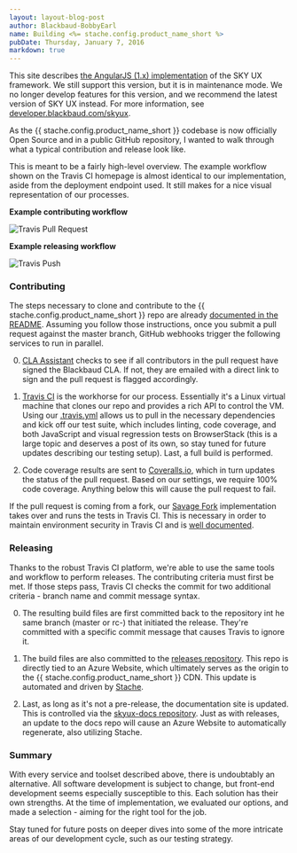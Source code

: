 ```yaml
---
layout: layout-blog-post
author: Blackbaud-BobbyEarl
name: Building <%= stache.config.product_name_short %>
pubDate: Thursday, January 7, 2016
markdown: true
---
```


<bb-alert bb-alert-type="warning">This site describes <a href="https://angularjs.org/">the AngularJS (1.x) implementation</a> of the SKY UX framework. We still support this version, but it is in maintenance mode. We no longer develop features for this version, and we recommend the latest version of SKY UX instead. For more information, see <a href="https://developer.blackbaud.com/skyux">developer.blackbaud.com/skyux</a>.</bb-alert>


As the {{ stache.config.product_name_short }} codebase is now officially Open Source and in a public GitHub repository, I wanted to walk through what a typical contribution and release look like.  

This is meant to be a fairly high-level overview.  The example workflow shown on the Travis CI homepage is almost identical to our implementation, aside from the deployment endpoint used.  It still makes for a nice visual representation of our processes.

<!-- more -->

**Example contributing workflow**

![Travis Pull Request](/assets/img/blog/travis-pull-request.png)

**Example releasing workflow**

![Travis Push](/assets/img/blog/travis-push.png)

### Contributing

The steps necessary to clone and contribute to the {{ stache.config.product_name_short }} repo are already [documented in the README](https://github.com/blackbaud/skyux#contributing).  Assuming you follow those instructions, once you submit a pull request against the master branch, GitHub webhooks trigger the following services to run in parallel.

0. [CLA Assistant](https://cla-assistant.io) checks to see if all contributors in the pull request have signed the Blackbaud CLA.  If not, they are emailed with a direct link to sign and the pull request is flagged accordingly.

0. [Travis CI](https://travis-ci.org/blackbaud/skyux) is the workhorse for our process.  Essentially it's a Linux virtual machine that clones our repo and provides a rich API to control the VM.  Using our [.travis.yml](https://github.com/blackbaud/skyux/blob/master/.travis.yml) allows us to pull in the necessary dependencies and kick off our test suite, which includes linting, code coverage, and both JavaScript and visual regression tests on BrowserStack  (this is a large topic and deserves a post of its own, so stay tuned for future updates describing our testing setup).  Last, a full build is performed.

0. Code coverage results are sent to [Coveralls.io](https://coveralls.io/github/blackbaud/skyux), which in turn updates the status of the pull request.  Based on our settings, we require 100% code coverage.  Anything below this will cause the pull request to fail.

<bb-alert bb-alert-type="info">If the pull request is coming from a fork, our [Savage Fork](https://github.com/blackbaud-sky-savage/sky) implementation takes over and runs the tests in Travis CI.  This is necessary in order to maintain environment security in Travis CI and is [well documented](https://github.com/twbs/savage).</bb-alert>

### Releasing

Thanks to the robust Travis CI platform, we're able to use the same tools and workflow to perform releases.  The contributing criteria must first be met.  If those steps pass, Travis CI checks the commit for two additional criteria - branch name and commit message syntax.

0. The resulting build files are first committed back to the repository int he same branch (master or rc-) that initiated the release.  They're committed with a specific commit message that causes Travis to ignore it.

0. The build files are also committed to the [releases repository](https://github.com/blackbaud/skyux-releases).  This repo is directly tied to an Azure Website, which ultimately serves as the origin to the {{ stache.config.product_name_short }} CDN.  This update is automated and driven by [Stache](https://github.com/blackbaud/stache).

0. Last, as long as it's not a pre-release, the documentation site is updated.  This is controlled via the [skyux-docs repository](https://github.com/blackbaud/skyux-docs).  Just as with releases, an update to the docs repo will cause an Azure Website to automatically regenerate, also utilizing Stache.

### Summary

With every service and toolset described above, there is undoubtably an alternative.  All software development is subject to change, but front-end development seems especially susceptible to this.  Each solution has their own strengths.  At the time of implementation, we evaluated our options, and made a selection - aiming for the right tool for the job.

Stay tuned for future posts on deeper dives into some of the more intricate areas of our development cycle, such as our testing strategy.
